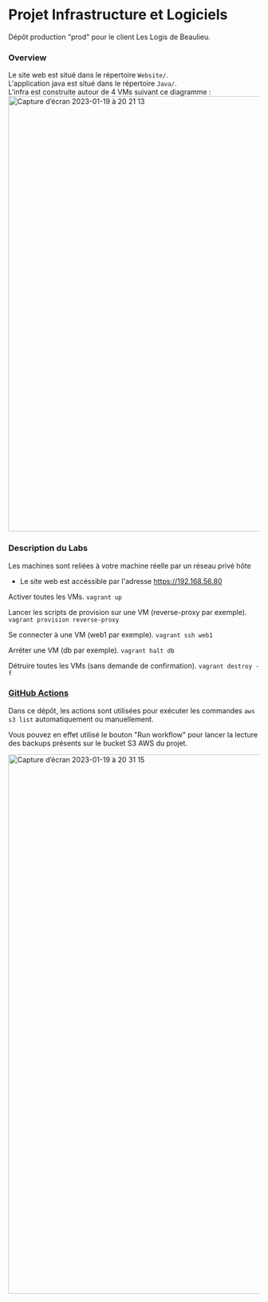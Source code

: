 # Projet Infrastructure et Logiciels

Dépôt production "prod" pour le client Les Logis de Beaulieu.  

### Overview 

Le site web est situé dans le répertoire `Website/`.  
L'application java est situé dans le répertoire `Java/`.  
L'infra est construite autour de 4 VMs suivant ce diagramme :  
<img width="871" alt="Capture d’écran 2023-01-19 à 20 21 13" src="https://user-images.githubusercontent.com/120210590/213539880-bc2b6596-0cae-4895-a8d0-446aa96c72b0.png">


### Description du Labs

Les machines sont reliées à votre machine réelle par un réseau privé hôte

* Le site web est accéssible par l'adresse <https://192.168.56.80>


Activer toutes les VMs. 
    ```vagrant up```
    
Lancer les scripts de provision sur une VM (reverse-proxy par exemple). 
    ```vagrant provision reverse-proxy```

Se connecter à une VM (web1 par exemple). 
    ```vagrant ssh web1```

Arréter une VM (db par exemple). 
    ```vagrant halt db```

Détruire toutes les VMs (sans demande de confirmation). 
    ```vagrant destroy -f```
    
### [GitHub Actions](https://github.com/PILG11/S7-PILG11/actions)

Dans ce dépôt, les actions sont utilisées pour exécuter les commandes ```aws s3 list``` automatiquement ou manuellement. 

Vous pouvez en effet utilisé le bouton "Run workflow" pour lancer la lecture des backups présents sur le bucket S3 AWS du projet. 

<img width="1079" alt="Capture d’écran 2023-01-19 à 20 31 15" src="https://user-images.githubusercontent.com/120210590/213541806-ccfc7f6a-07f4-4251-b4d5-c2fed26bb0ba.png">
